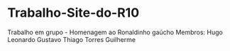 # Trabalho-Site-do-R10
Trabalho em grupo - Homenagem ao Ronaldinho gaúcho
Membros:
Hugo Leonardo
Gustavo
Thiago Torres
Guilherme 
